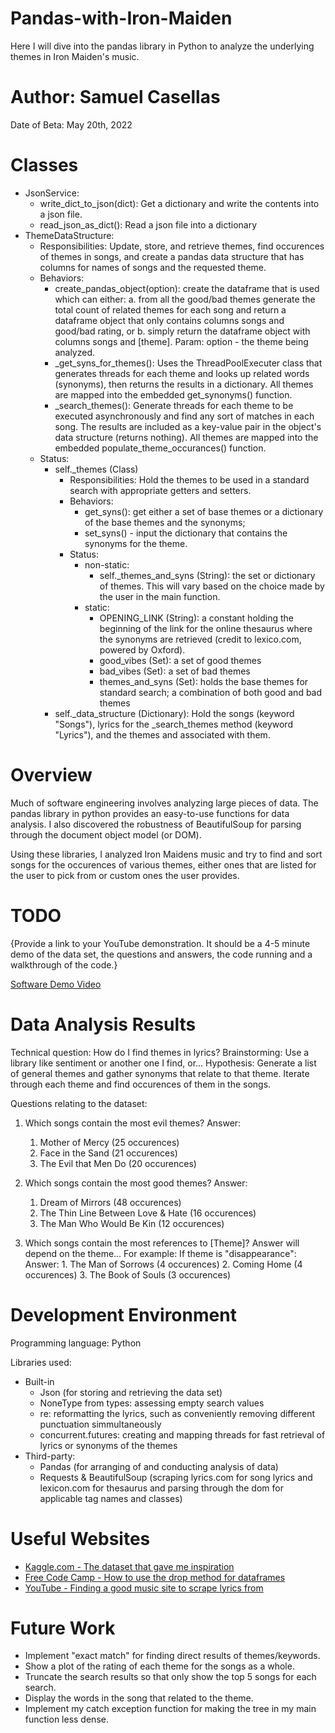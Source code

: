 # Pandas-with-Iron-Maiden
Here I will dive into the pandas library in Python to analyze the underlying themes in Iron Maiden's music.

# Author: Samuel Casellas
Date of Beta: May 20th, 2022

# Classes
- JsonService:
    - write_dict_to_json(dict): Get a dictionary and write the contents into a json file.
    - read_json_as_dict(): Read a json file into a dictionary
- ThemeDataStructure:
    - Responsibilities: Update, store, and retrieve themes, find occurences of themes in songs, and create a pandas data structure that has columns for names of songs and the requested theme.
    - Behaviors:
        - create_pandas_object(option): create the dataframe that is used which can either:
            a. from all the good/bad themes generate the total count of related themes for each song and return a dataframe object that only contains columns songs and good/bad rating, or
            b. simply return the dataframe object with columns songs and \[theme].
            Param: option - the theme being analyzed.
        - _get_syns_for_themes(): Uses the ThreadPoolExecuter class that generates threads for each theme and looks up related words (synonyms), then returns the results in a dictionary. All themes are mapped into the embedded get_synonyms() function.
        - _search_themes(): Generate threads for each theme to be executed asynchronously and find any sort of matches in each song. The results are included as a key-value pair in the object's data structure (returns nothing). All themes are mapped into the embedded populate_theme_occurances() function.
    - Status:
        - self._themes (Class)
            - Responsibilities: Hold the themes to be used in a standard search with appropriate getters and setters.
            - Behaviors: 
                - get_syns(): get either a set of base themes or a dictionary of the base themes and the synonyms; 
                - set_syns() - input the dictionary that contains the synonyms for the theme.
            - Status: 
                - non-static: 
                    - self._themes_and_syns (String): the set or dictionary of themes. This will vary based on the choice made by the user in the main function.
                - static:
                    - OPENING_LINK (String): a constant holding the beginning of the link for the online thesaurus where the synonyms are retrieved (credit to lexico.com, powered by Oxford).
                    - good_vibes (Set): a set of good themes
                    - bad_vibes (Set): a set of bad themes
                    - themes_and_syns (Set): holds the base themes for standard search; a combination of both good and bad themes
        - self._data_structure (Dictionary): Hold the songs (keyword "Songs"), lyrics for the _search_themes method (keyword "Lyrics"), and the themes and associated with them.

# Overview

Much of software engineering involves analyzing large pieces of data. 
The pandas library in python provides an easy-to-use functions for data analysis. 
I also discovered the robustness of BeautifulSoup for parsing through the document object model (or DOM).

Using these libraries, I analyzed Iron Maidens music and try to find and sort songs for the occurences of various themes, 
either ones that are listed for the user to pick from or custom ones the user provides. 


# TODO
{Provide a link to your YouTube demonstration.  It should be a 4-5 minute demo of the data set, the questions and answers, the code running and a walkthrough of the code.}

[Software Demo Video](http://youtube.link.goes.here)

# Data Analysis Results

Technical question: How do I find themes in lyrics?
Brainstorming: Use a library like sentiment or another one I find, or...
Hypothesis: Generate a list of general themes and gather synonyms that relate to that theme.
Iterate through each theme and find occurences of them in the songs.

Questions relating to the dataset:
1. Which songs contain the most evil themes?
    Answer:
    1. Mother of Mercy (25 occurences)
    2. Face in the Sand (21 occurences)
    3. The Evil that Men Do (20 occurences)

2. Which songs contain the most good themes?
    Answer:
    1. Dream of Mirrors (48 occurences)
    2. The Thin Line Between Love & Hate (16 occurences)
    3. The Man Who Would Be Kin (12 occurences)

3. Which songs contain the most references to \[Theme]?
    Answer will depend on the theme...
    For example: If theme is "disappearance":
        Answer:
        1. The Man of Sorrows (4 occurences)
        2. Coming Home (4 occurences)
        3. The Book of Souls (3 occurences)
    
# Development Environment

Programming language: Python

Libraries used:
- Built-in
    - Json (for storing and retrieving the data set)
    - NoneType from types: assessing empty search values
    - re: reformatting the lyrics, such as conveniently removing different punctuation simmultaneously
    - concurrent.futures: creating and mapping threads for fast retrieval of lyrics or synonyms of the themes
- Third-party:
    - Pandas (for arranging of and conducting analysis of data)
    - Requests & BeautifulSoup (scraping lyrics.com for song lyrics and lexicon.com for thesaurus and parsing through the dom for applicable tag names and classes)

# Useful Websites

* [Kaggle.com - The dataset that gave me inspiration](https://www.kaggle.com/code/gabrieldu69/ironmaiden-songs-analysis)
* [Free Code Camp - How to use the drop method for dataframes](https://www.freecodecamp.org/news/drop-list-of-rows-from-pandas-dataframe/)
* [YouTube - Finding a good music site to scrape lyrics from](https://www.youtube.com/watch?v=r8U4s_WAAg8)

# Future Work

* Implement "exact match" for finding direct results of themes/keywords.
* Show a plot of the rating of each theme for the songs as a whole.
* Truncate the search results so that only show the top 5 songs for each search.
* Display the words in the song that related to the theme.
* Implement my catch exception function for making the tree in my main function less dense.